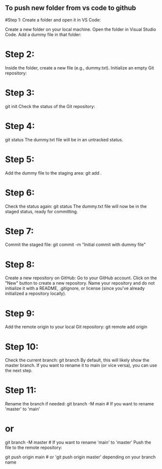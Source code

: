 ## To push new folder from vs code to github
#Step 1:
Create a folder and open it in VS Code:

Create a new folder on your local machine.
Open the folder in Visual Studio Code.
Add a dummy file in that folder:
# Step 2:
Inside the folder, create a new file (e.g., dummy.txt).
Initialize an empty Git repository:
# Step 3:
git init
Check the status of the Git repository:
# Step 4:
git status
The dummy.txt file will be in an untracked status.
# Step 5:
Add the dummy file to the staging area:
git add .
#  Step 6:
Check the status again:
git status
The dummy.txt file will now be in the staged status, ready for committing.
# Step 7:
Commit the staged file:
git commit -m "Initial commit with dummy file"
# Step 8:
Create a new repository on GitHub:
Go to your GitHub account.
Click on the "New" button to create a new repository.
Name your repository and do not initialize it with a README, .gitignore, or license (since you've already initialized a repository locally).
# Step 9:
Add the remote origin to your local Git repository:
git remote add origin <copied GitHub HTTPS URL>
# Step 10:
Check the current branch:
git branch
By default, this will likely show the master branch. If you want to rename it to main (or vice versa), you can use the next step.
# Step 11:
Rename the branch if needed:
git branch -M main  # If you want to rename 'master' to 'main'
# or
git branch -M master  # If you want to rename 'main' to 'master'
Push the file to the remote repository:

git push origin main  # or 'git push origin master' depending on your branch name
